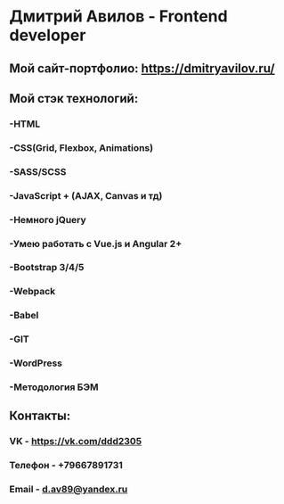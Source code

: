 # Дмитрий Авилов - Frontend developer

## Мой сайт-портфолио: https://dmitryavilov.ru/

## Мой стэк технологий:

### -HTML
### -CSS(Grid, Flexbox, Animations)
### -SASS/SCSS
### -JavaScript + (AJAX, Canvas и тд)
### -Немного jQuery
### -Умею работать с Vue.js и Angular 2+
### -Bootstrap 3/4/5
### -Webpack
### -Babel
### -GIT
### -WordPress
### -Методология БЭМ

## Контакты:

### VK - https://vk.com/ddd2305

### Телефон - +79667891731

### Email - d.av89@yandex.ru
